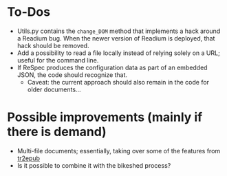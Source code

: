 # To-Dos

* Utils.py contains the `change_DOM` method that implements a hack around a Readium bug. When the newer version of Readium is deployed, that hack should be removed.
* Add a possibility to read a file locally instead of relying solely on a URL; useful for the command line.
* If ReSpec produces the configuration data as part of an embedded JSON, the code should recognize that. 
	* Caveat: the current approach should also remain in the code for older documents... 


# Possible improvements (mainly if there is demand)
* Multi-file documents; essentially, taking over some of the features from [tr2epub](https://github.com/iherman/tr2epub)
* Is it possible to combine it with the bikeshed process?

